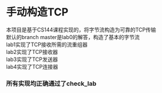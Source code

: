 # 手动构造TCP
本项目是基于CS144课程实现的，将字节流构造为可靠的TCP传输  
默认的branch master是lab0的解答，构造了基本的字节流  
lab1实现了TCP接收所需的流重组器  
lab2实现了TCP接收器  
lab3实现了TCP发送器  
lab4实现了TCP连接器  

### 所有实现均正确通过了check_lab
